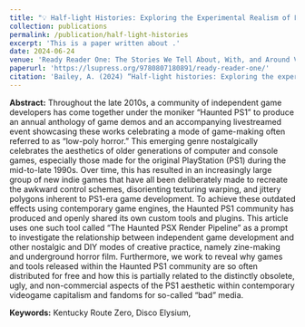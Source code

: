 ```yaml
---
title: "💡 Half-light Histories: Exploring the Experimental Realism of Kentucky Route Zero and Disco Elysium (forthcoming)"
collection: publications
permalink: /publication/half-light-histories
excerpt: 'This is a paper written about .'
date: 2024-06-24
venue: 'Ready Reader One: The Stories We Tell About, With, and Around Videogames'
paperurl: 'https://lsupress.org/9780807180891/ready-reader-one/'
citation: 'Bailey, A. (2024) “Half-light histories: Exploring the experimental realism of Kentucky Route Zero and Disco Elysium” In <i>Ready Reader One: The Stories We Tell About, With, and Around Videogames</i>, edited by Megan Condis and Mike Sell, Louisiana State University Press.'
---
```


<b>Abstract:</b> Throughout the late 2010s, a community of independent game developers has come together under the moniker “Haunted PS1” to produce an annual anthology of game demos and an accompanying livestreamed event showcasing these works celebrating a mode of game-making often referred to as “low-poly horror.” This emerging genre nostalgically celebrates the aesthetics of older generations of computer and console games, especially those made for the original PlayStation (PS1) during the mid-to-late 1990s. Over time, this has resulted in an increasingly large group of new indie games that have all been deliberately made to recreate the awkward control schemes, disorienting texturing warping, and jittery polygons inherent to PS1-era game development. To achieve these outdated effects using contemporary game engines, the Haunted PS1 community has produced and openly shared its own custom tools and plugins. This article uses one such tool called “The Haunted PSX Render Pipeline” as a prompt to investigate the relationship between independent game development and other nostalgic and DIY modes of creative practice, namely zine-making and underground horror film. Furthermore, we work to reveal why games and tools released within the Haunted PS1 community are so often distributed for free and how this is partially related to the distinctly obsolete, ugly, and non-commercial aspects of the PS1 aesthetic within contemporary videogame capitalism and fandoms for so-called “bad” media. 

<b>Keywords:</b> Kentucky Route Zero, Disco Elysium, 

